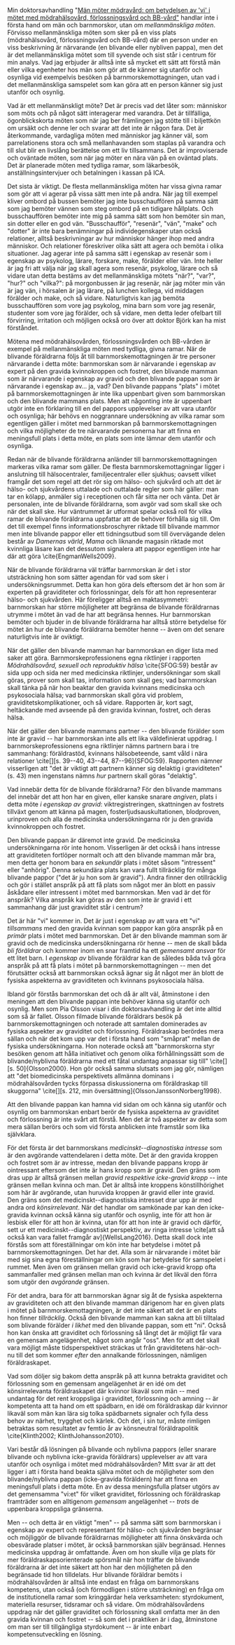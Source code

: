 Min doktorsavhandling "[Män möter mödravård: om betydelsen av 'vi' i mötet med mödrahälsovård, förlossningsvård och BB-vård"](http://urn.kb.se/resolve?urn=urn:nbn:se:umu:diva-124492) handlar inte i första hand om män och barnmorskor, utan om *mellanmänskliga möten*. Förvisso mellanmänskliga möten som sker på en viss plats (mödrahälsovård, förlossningsvård och BB-vård) där en person under en viss beskrivning är närvarande (en blivande eller nybliven pappa), men det är det mellanmänskliga mötet som till syvende och sist står i centrum för min analys. Vad jag erbjuder är alltså inte så mycket ett sätt att förstå män eller vilka egenheter hos män som gör att de känner sig utanför och osynliga vid exempelvis besöken på barnmorskemottagningen, utan vad i det mellanmänskliga samspelet som kan göra att en person känner sig just utanför och osynlig.

Vad är ett mellanmänskligt möte? Det är precis vad det låter som: människor som möts och på något sätt interagerar med varandra. Det är tillfälliga, ögonblickskorta möten som när jag ber främlingen jag stötte till i biljettkön om ursäkt och denne ler och svarar att det inte är någon fara. Det är återkommande, vardagliga möten med människor jag känner väl, som parrelationens stora och små mellanhavanden som staplas på varandra och till slut blir en livslång berättelse om ett liv tillsammans. Det är improviserade och oväntade möten, som när jag möter en nära vän på en oväntad plats. Det är planerade möten med tydliga ramar, som läkarbesök, anställningsintervjuer och betalningen i kassan på ICA.

Det sista är viktigt. De flesta mellanmänskliga möten har vissa givna ramar som gör att vi agerar på vissa sätt men inte på andra. När jag till exempel kliver ombord på bussen bemöter jag inte busschauffören på samma sätt som jag bemöter vännen som steg ombord på en tidigare hållplats. Och busschauffören bemöter inte mig på samma sätt som hon bemöter sin man, sin dotter eller en god vän. "Busschaufför", "resenär", "vän", "make" och "dotter" är inte bara benämningar på individegenskaper utan också relationer, alltså beskrivningar av hur människor hänger ihop med andra människor. Och relationer föreskriver olika sätt att agera och bemöta i olika situationer. Jag agerar inte på samma sätt i egenskap av resenär som i egenskap av psykolog, lärare, forskare, make, förälder eller vän. Inte heller är jag fri att välja när jag skall agera som resenär, psykolog, lärare och så vidare utan detta bestäms av det mellanmänskliga mötets "när?", "var?", "hur?" och "vilka?": på morgonbussen är jag resenär, när jag möter min vän är jag vän, i hörsalen är jag lärare, på lunchen kollega, vid middagen förälder och make, och så vidare. Naturligtvis kan jag bemöta busschauffören som vore jag psykolog, mina barn som vore jag resenär, studenter som vore jag förälder, och så vidare, men detta leder ofelbart till förvirring, irritation och möjligen också oro över att doktor Björk kan ha mist förståndet.

Mötena med mödrahälsovården, förlossningsvården och BB-vården är exempel på mellanmänskliga möten med tydliga, givna ramar. När de blivande föräldrarna följs åt till barnmorskemottagningen är tre personer närvarande i detta möte: barnmorskan som är närvarande i egenskap av expert på den gravida kvinnokroppen och fostret, den blivande mamman som är närvarande i egenskap av gravid och den blivande pappan som är närvarande i egenskap av… ja, vad? Den blivande pappans "plats" i mötet på barnmorskemottagningen är inte lika uppenbart given som barnmorskan och den blivande mammans plats. Men att någonting inte är uppenbart utgör inte en förklaring till en del pappors upplevelser av att vara utanför och osynliga; här behövs en noggrannare undersökning av vilka ramar som egentligen gäller i mötet med barnmorskan på barnmorskemottagningen och vilka möjligheter de tre närvarande personerna har att finna en meningsfull plats i detta möte, en plats som inte lämnar dem utanför och osynliga.

Redan när de blivande föräldrarna anländer till barnmorskemottagningen markeras vilka ramar som gäller. De flesta barnmorskemottagningar ligger i anslutning till hälsocentraler, familjecentraler eller sjukhus; oavsett vilket framgår det som regel att det rör sig om hälso- och sjukvård och att det är hälso- och sjukvårdens uttalade och outtalade regler som här gäller: man tar en kölapp, anmäler sig i receptionen och får sitta ner och vänta. Det är personalen, inte de blivande föräldrarna, som avgör vad som skall ske och när det skall ske. Hur väntrummet är utformat spelar också roll för vilka ramar de blivande föräldrarna uppfattar att de behöver förhålla sig till. Om det till exempel finns informationsbroschyrer riktade till blivande mammor men inte blivande pappor eller ett tidningsutbud som till övervägande delen består av *Damernas värld*, *Mama* och liknande magasin riktade mot kvinnliga läsare kan det dessutom signalera att pappor egentligen inte har där att göra \cite{EngmanWells2009}.

När de blivande föräldrarna väl träffar barnmorskan är det i stor utsträckning hon som sätter agendan för vad som sker i undersökningsrummet. Detta kan hon göra dels eftersom det är hon som är experten på graviditeter och förlossningar, dels för att hon representerar hälso- och sjukvården. Här föreligger alltså en maktasymmetri: barnmorskan har större möjligheter att begränsa de blivande föräldrarnas utrymme i mötet än vad de har att begränsa hennes. Hur barnmorskan bemöter och bjuder in de blivande föräldrarna har alltså större betydelse för mötet än hur de blivande föräldrarna bemöter henne -- även om det senare naturligtvis inte är oviktigt.

När det gäller den blivande mamman har barnmorskan en diger lista med saker att göra. Barnmorskeprofessionens egna riktlinjer i rapporten *Mödrahälsovård, sexuell och reproduktiv hälsa* \cite{SFOG:59} består av sida upp och sida ner med medicinska riktlinjer, undersökningar som skall göras, prover som skall tas, information som skall ges; vad barnmorskan skall tänka på när hon beaktar den gravida kvinnans medicinska och psykosociala hälsa; vad barnmorskan skall göra vid problem, graviditetskomplikationer, och så vidare. Rapporten är, kort sagt, heltäckande med avseende på den gravida kvinnan, fostret, och deras hälsa.

När det gäller den blivande mammans partner -- den blivande förälder som inte är gravid -- har barnmorskan inte alls ett lika väldefinierat uppdrag. I barnmorskeprofessionens egna riktlinjer nämns partnern bara i tre sammanhang: föräldrastöd, kvinnans hälsobeteende, samt våld i nära relationer \cite[][s. 39--40, 43--44, 87--96]{SFOG:59}. Rapporten nämner visserligen att "det är viktigt att partnern känner sig delaktig i graviditeten" (s. 43) men ingenstans nämns *hur* partnern skall göras "delaktig".

Vad innebär detta för de blivande föräldrarna? För den blivande mammans del innebär det att hon har en given, eller kanske snarare *angiven*, plats i detta möte *i egenskap av gravid*: viktregistreringen, skattningen av fostrets tillväxt genom att känna på magen, fosterljudsauskultationen, blodproven, urinproven och alla de medicinska undersökningarna rör ju den gravida kvinnokroppen och fostret.

Den blivande pappan är däremot inte gravid. De medicinska undersökningarna rör inte honom. Visserligen är det också i hans intresse att graviditeten fortlöper normalt och att den blivande mamman mår bra, men detta ger honom bara en *sekundär* plats i mötet såsom "intressent" eller "anhörig". Denna sekundära plats kan vara fullt tillräcklig för många blivande pappor ("det är ju hon som är gravid"). Andra finner den otillräcklig och gör i stället anspråk på att få plats som något mer än blott en passiv åskådare eller intressent i mötet med barnmorskan. Men vad är det för anspråk? Vilka anspråk kan göras av den som inte är gravid i ett sammanhang där just graviditet står i centrum?

Det är här "vi" kommer in. Det är just i egenskap av att vara ett "vi" *tillsammans* med den gravida kvinnan som pappor kan göra anspråk på en *primär* plats i mötet med barnmorskan. Det är den blivande mamman som är gravid och de medicinska undersökningarna rör henne -- men de skall båda *bli föräldrar* och kommer inom en snar framtid ha ett *gemensamt ansvar* för ett litet barn. I *egenskap av* blivande föräldrar kan de således båda två göra anspråk på att få plats i mötet på barnmorskemottagningen -- men det förutsätter också att barnmorskan också ägnar sig åt något mer än blott de fysiska aspekterna av graviditeten och kvinnans psykosociala hälsa.

Ibland gör förstås barnmorskan det och då är allt väl, åtminstone i den meningen att den blivande pappan inte behöver känna sig utanför och osynlig. Men som Pia Olsson visar i din doktorsavhandling är det inte alltid som så är fallet. Olsson filmade blivande föräldrars besök på barnmorskemottagningen och noterade att samtalen dominerades av fysiska aspekter av graviditet och förlossning. Föräldraskap berördes mera sällan och när det kom upp var det i första hand som "småprat" mellan de fysiska undersökningarna. Hon noterade också att "barnmorskorna styr besöken genom att hålla initiativet och genom olika förhållningssätt som de blivande/nyblivna föräldrarna med ett fåtal undantag anpassar sig till" \cite[][s. 50]{Olsson2000}. Hon gör också samma slutsats som jag gör, nämligen att "det biomedicinska perspektivets allmänna dominans i mödrahälsovården tycks förpassa diskussionerna om föräldraskap till skuggorna" \cite[][s. 212, min översättning]{OlssonJanssonNorberg1998}.

Att den blivande pappan kan hamna vid sidan om och känna sig utanför och osynlig om barnmorskan enbart berör de fysiska aspekterna av graviditet och förlossning är inte svårt att förstå. Men det är två aspekter av detta som mera sällan berörs och som vid första anblicken inte framstår som lika självklara.

För det första är det barnmorskans *medicinskt--diagnostiska intresse* som är den avgörande vattendelaren i detta möte. Det är den gravida kroppen och fostret som är av intresse, medan den blivande pappans kropp är ointressant eftersom det inte är hans kropp som är gravid. Den gräns som dras upp är alltså gränsen mellan *gravid respektive icke-gravid kropp* -- inte gränsen mellan kvinna och man. Det är alltså inte kroppens könstillhörighet som här är avgörande, utan huruvida kroppen är gravid eller inte gravid. Den gräns som det medicinskt--diagnostiska intresset drar upp är med andra ord *könsirrelevant*. När det handlar om samkönade par kan den icke-gravida kvinnan också känna sig utanför och osynlig, inte för att hon är lesbisk eller för att hon är kvinna, utan för att hon inte är gravid och därför, sett ur ett medicinskt--diagnostiskt perspektiv, av ringa intresse \cite[att så också kan vara fallet framgår av]{WellsLang2016}. Detta skall dock inte förstås som att föreställningar om kön inte har betydelse i mötet på barnmorskemottagningen. Det har det. Alla som är närvarande i mötet bär med sig sina egna föreställningar om kön som har betydelse för samspelet i rummet. Men även om gränsen mellan gravid och icke-gravid kropp ofta sammanfaller med gränsen mellan man och kvinna är det likväl den förra som utgör den *avgörande* gränsen.

För det andra, bara för att barnmorskan ägnar sig åt de fysiska aspekterna av graviditeten och att den blivande mamman därigenom har en given plats i mötet på barnmorskemottagningen, är det inte säkert att det är en plats hon finner *tillräcklig*. Också den blivande mamman kan sakna att bli tilltalad som blivande förälder *i likhet* med den blivande pappan, som ett "ni". Också hon kan önska att graviditet och förlossning så långt det är möjligt får vara en gemensam angelägenhet, något som angår "oss". Men för att det skall vara möjligt måste tidsperspektivet sträckas ut från graviditetens här-och-nu till det som kommer *efter* den annalkande förlossningen, nämligen föräldraskapet.

Vad som döljer sig bakom detta anspråk på att kunna betrakta graviditet och förlossning som en gemensam angelägenhet är en idé om det könsirrelevanta föräldraskapet där kvinnor likaväl som män -- med undantag för det rent kroppsliga i graviditet, förlossning och amning -- är kompetenta att ta hand om ett spädbarn, en idé om föräldraskap där kvinnor likaväl som män kan lära sig tolka spädbarnets signaler och fylla dess behov av närhet, trygghet och kärlek. Och det, i sin tur, måste rimligen betraktas som resultatet av femtio år av könsneutral föräldrapolitik \cite{Klinth2002; KlinthJohansson2010}.

Vari består då lösningen på blivande och nyblivna pappors (eller snarare blivande och nyblivna icke-gravida föräldrars) upplevelser av att vara utanför och osynliga i mötet med mödrahälsovården? Mitt svar är att det ligger i att i första hand beakta själva mötet och de möjligheter som den blivande/nyblivna pappan (icke-gravida föräldern) har att finna en meningsfull plats i detta möte. En av dessa meningsfulla platser utgörs av det gemensamma "vi:et" för vilket graviditet, förlossning och föräldraskap framträder som en alltigenom *gemensam* angelägenhet -- *trots* de uppenbara kroppsliga gränserna.

Men -- och detta är en viktigt "men" -- på samma sätt som barnmorskan i egenskap av expert och representant för hälso- och sjukvården begränsar och möjliggör de blivande föräldrarnas möjligheter att finna önskvärda och obesvärade platser i mötet, är också barnmorskan själv begränsad. Hennes medicinska uppdrag är omfattande. Även om hon skulle vilja ge plats för mer föräldraskapsorienterade spörsmål när hon träffar de blivande föräldrarna är det inte säkert att hon har den möjligheten på den begränsade tid hon tilldelats. Hur blivande föräldrar bemöts i mödrahälsovården är alltså inte endast en fråga om barnmorskans kompetens, utan också (och förmodligen i större utsträckning) en fråga om de institutionella ramar som kringgärdar hela verksamheten: styrdokument, materiella resurser, tidsramar och så vidare. Om mödrahälsovårdens uppdrag när det gäller graviditet och förlossning skall omfatta mer än den gravida kvinnan och fostret -- så som det i praktiken är i dag, åtminstone om man ser till tillgängliga styrdokument -- är inte enbart kompetensutveckling en lösning.